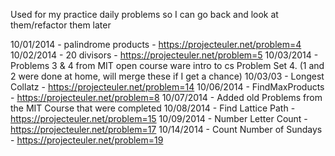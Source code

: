 Used for my practice daily problems so I can go back and look at them/refactor them later

10/01/2014 - palindrome products - https://projecteuler.net/problem=4
10/02/2014 - 20 divisors - https://projecteuler.net/problem=5
10/03/2014 - Problems 3 & 4 from MIT open course ware intro to cs Problem Set 4. (1 and 2 were done at home, will merge these if I get a chance)
10/03/03 - Longest Collatz - https://projecteuler.net/problem=14
10/06/2014 - FindMaxProducts - https://projecteuler.net/problem=8
10/07/2014 - Added old Problems from the MIT Course that were completed
10/08/2014 - Find Lattice Path - https://projecteuler.net/problem=15
10/09/2014 - Number Letter Count - https://projecteuler.net/problem=17
10/14/2014 - Count Number of Sundays - https://projecteuler.net/problem=19

